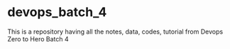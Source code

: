 # devops_batch_4
This is a repository having all the notes, data, codes, tutorial from Devops Zero to Hero Batch 4
